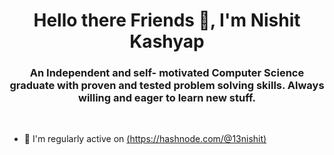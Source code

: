 <h1 align="center">Hello there Friends 👋, I'm Nishit Kashyap</h1> 
<h3 align="center">An Independent and self- motivated Computer Science graduate with proven and tested problem solving skills. Always willing and eager to learn new stuff. </h3>
<br>


- 📝 I'm regularly active  on [(https://hashnode.com/@13nishit)](https://hashnode.com/@13nishit)
